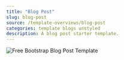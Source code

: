 ```yaml
---
title: "Blog Post"
slug: blog-post
source: /template-overviews/blog-post
categories: template blogs unstyled
description: A blog post starter template.
---
```


<img src="http://sbootstrap.BootstrapBasec.netdna-cdn.com/assets/img/templates/blog-post.jpg" class="img-responsive" alt="Free Bootstrap Blog Post Template">